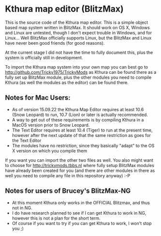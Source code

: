 # Kthura map editor (BlitzMax)

This is the source code of the Kthura map editor. This is a simple object based map system written in BlitzMax.
It should work on OS X, Windows and Linux are untested, though I don't expect trouble in Windows, and for Linux... Well BlitzMax officially supports Linux, but the BlitzMax and Linux have never been good friends (for good reasons).

At the current stage I did not have the time to fully document this, plus the system is officially still in development.

To import the Kthura map system into your own map you can best go to http://github.com/Tricky1975/TrickyMods as Kthura can be found there as a fully set up BlitzMax module, plus the other modules you need to compile Kthura (as well the modules as the editor) can be found there.

## Notes for Mac Users:
- As of version 15.09.22 the Kthura Map Editor requires at least 10.6 (Snow Leopard) to run, 10.7 (Lion) or later is actually recommended.
- A way to get out of these requirements is by compiling Kthura in a MacOS version prior to Snow Leopard. 
- The Text Editor requires at least 10.4 (Tiger) to run at the present time, however after the next update of that the same restriction as goes for the Text Editor
- The modules have no restriction, since they basically "adapt" to the OS X version on which you compile them 

If you want you can import the other two files as well. You also might want to choose for http://trickymods.tbbs.nl where fully setup BlitzMax modules have already been created for you (and there are other modules in there as well you need to compile any file in this repository anyway) :-P


## Notes for users of Brucey's BlitzMax-NG
- At this moment Kthura only works in the OFFICIAL Blitzmax, and thus not in NG. 
- I do have research planned to see if I can get Kthura to work in NG, however this is not a plan for the short term. 
- Of course if you want to try if you can get Kthura to work, I won't stop you ;)
 
